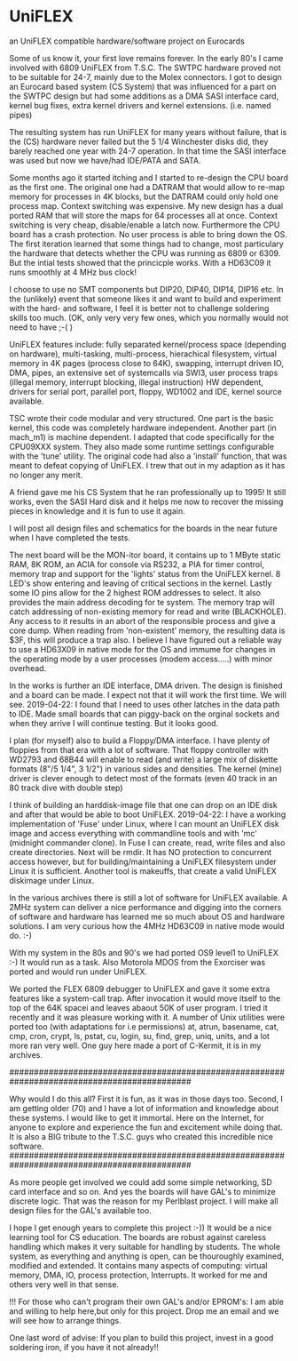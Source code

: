 # UniFLEX
an UniFLEX  compatible hardware/software project on Eurocards

Some of us know it, your first love remains forever. In the early 80's I came involved with 6809 UniFLEX from T.S.C. The
SWTPC hardware proved not to be suitable for 24-7, mainly due to the Molex connectors. I got to design an Eurocard based system (CS System) that was influenced for a part on the SWTPC design but had some additions as a DMA SASI interface card, kernel bug fixes, extra kernel drivers and kernel extensions. (i.e. named pipes)

The resulting system has run UniFLEX for many years without failure, that is the (CS) hardware never failed but the 5 1/4 Winchester disks did, they barely reached one year with 24-7 operation.
In that time the SASI interface was used but now we have/had IDE/PATA and SATA.

Some months ago it started itching and I started to re-design the CPU board as the first one. The original one had a DATRAM that would allow to re-map memory for processes in 4K blocks, but the DATRAM could only hold one process map. Context switching was
expensive. My new design has a dual ported RAM that will store the maps for 64 processes all at once. Context switching is very cheap, disable/enable a latch now. Furthermore the CPU board has a crash protection. No user process is able to bring down the OS.
The first iteration learned that some things had to change, most particulary the hardware that detects whether the CPU was running as 6809 or 6309. But the intial tests showed that the princicple works. With a HD63C09 it runs smoothly at 4 MHz bus clock!

I choose to use no SMT components but DIP20, DIP40, DIP14, DIP16 etc. In the (unlikely) event that someone likes it and want to 
build and experiment with the hard- and software, I feel it is better not to challenge soldering skills too much.
(OK, only very very few ones, which you normally would not need to have ;-( )

UniFLEX features include: fully separated kernel/process space (depending on hardware), multi-tasking, multi-process, 
hierachical filesystem, virtual memory in 4K pages (process close to 64K), swapping, interrupt driven IO, DMA, pipes,
an extensive set of systemcalls via SWI3, user process traps (illegal memory, interrupt blocking, illegal instruction) HW
dependent, drivers for serial port, parallel port, floppy, WD1002 and IDE, kernel source available.

TSC wrote their code modular and very structured. One part is the basic kernel, this code was completely hardware independent.
Another part (in mach_m1) is machine dependent. I adapted that code specifically for the CPU09XXX system. They also made
some runtime settings configurable with the 'tune' utility. The original code had also a 'install' function, that was meant
to defeat copying of UniFLEX. I trew that out in my adaption as it has no longer any merit.

A friend gave me his CS System that he ran professionally up to 1995! It still works, even the SASI Hard disk and it helps me now to recover the missing pieces in knowledge and it is fun to use it again.

I will post all design files and schematics for the boards in the near future when I have completed the tests. 

The next board will be the MON-itor board, it contains up to 1 MByte static RAM, 8K ROM, an ACIA for console via RS232, a PIA for timer control, memory trap and support for the 'lights' status from the UniFLEX kernel. 8 LED's show entering and leaving of critical sections in the kernel. Lastly some IO pins allow for the 2 highest ROM addresses to select. It also provides the main address decoding for te system. The memory trap will catch addressing of non-existing memory for read and write (BLACKHOLE). Any access to it results in an abort of the responsible process and give a core dump. When reading from 'non-existent' memory, the resulting data is $3F, this will produce a trap also. I believe I have figured out a reliable way to use a HD63X09 in native mode for the OS and immume for changes in the operating mode by a user processes (modem access.....) with minor overhead.

In the works is further an IDE interface, DMA driven. The design is finished and a board can be made. I expect not that it will
work the first time. We will see. 2019-04-22: I found that I need to uses other latches in the data path to IDE. Made small
boards that can piggy-back on the orginal sockets and when they arrive I will continue testing. But it looks good.

I plan (for myself) also to build a Floppy/DMA interface. I have plenty of floppies from that era with a lot of software.
That floppy controller with WD2793 and 68B44 will enable to read (and write) a large mix of diskette formats (8"/5 1/4", 3 1/2")
in various sides and densities. The kernel (mine) driver is clever enough to detect most of the formats (even 40 track in an 80 track dive with double step)

I think of building an harddisk-image file that one can drop on an IDE disk and after that would be able to boot UniFLEX.
2019-04-22: I have a working implementation of 'Fuse' under Linux, where I can mount an UniFLEX disk image and access everything with commandline tools and with 'mc' (midnight commander clone). In Fuse I can create, read, write files and also create directories. Next will be rmdir. It has NO protection to concurrent access however, but for building/maintaining a UniFLEX filesystem under Linux it is sufficient. Another tool is makeuffs, that create a valid UniFLEX diskimage under Linux.

In the various archives there is still a lot of software for UniFLEX available. A 2MHz system can deliver a nice performance and digging into the corners of software and hardware has learned me so much about OS and hardware solutions.
I am very curious how the 4MHz HD63C09 in native mode would do. :-)

With my system in the 80s and 90's we had ported OS9 level1 to UniFLEX :-) It would run as a task. Also Motorola MDOS from the Exorciser was ported and would run under UniFLEX.

We ported the FLEX 6809 debugger to UniFLEX and gave it some extra features like a system-call trap. After invocation it would move itself to the top of the 64K spacei and leaves abaout 50K of user program. I tried it recently and it was pleasure working with it.
A number of Unix utilities were ported too (with adaptations for i.e permissions) at, atrun, basename, cat, cmp, cron, crypt, ls, pstat, cu, login, su, find, grep, uniq, units, and a lot more ran very well. One guy here made a port of C-Kermit, it is in my archives.

#############################################################################################

Why would I do this all? First it is fun, as it was in those days too. Second, I am getting older (70) and I have a lot of information and knowledge about these systems. I would like to get it immortal. Here on the Internet, for anyone to explore and experience the fun and excitement while doing that. It is also a BIG tribute to the T.S.C. guys who created this incredible nice
software.
#############################################################################################

As more people get involved we could add some simple networking, SD card interface and so on. And yes the boards will have GAL's to minimize discrete logic. That was the reason for my Perlblast project. I will make all design files for the GAL's available too.

I hope I get enough years to complete this project :-)) It would be a nice learning tool for CS education. The boards are robust
against careless handling which makes it very suitable for handling by students. The whole system, as everything and anything
is open, can be thouroughly examined, modified and extended. It contains many aspects of computing: virtual memory, DMA, IO,
process protection, Interrupts.
It worked for me and others very well in that sense.

!!! For those who can't program their own GAL's and/or EPROM's: I am able and willing to help here,but only for this project. 
Drop me an email and we will see how to arrange things.

One last word of advise: If you plan to build this project, invest in a good soldering iron, if you have it not already!!
